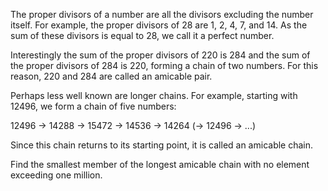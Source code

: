 <p>The proper divisors of a number are all the divisors excluding the number itself. For example, the proper divisors of 28 are 1, 2, 4, 7, and 14. As the sum of these divisors is equal to 28, we call it a perfect number.</p>
<p>Interestingly the sum of the proper divisors of 220 is 284 and the sum of the proper divisors of 284 is 220, forming a chain of two numbers. For this reason, 220 and 284 are called an amicable pair.</p>
<p>Perhaps less well known are longer chains. For example, starting with 12496, we form a chain of five numbers:</p>
<p class="center">12496 → 14288 → 15472 → 14536 → 14264 (→ 12496 → ...)</p>
<p>Since this chain returns to its starting point, it is called an amicable chain.</p>
<p>Find the smallest member of the longest amicable chain with no element exceeding one million.</p>

